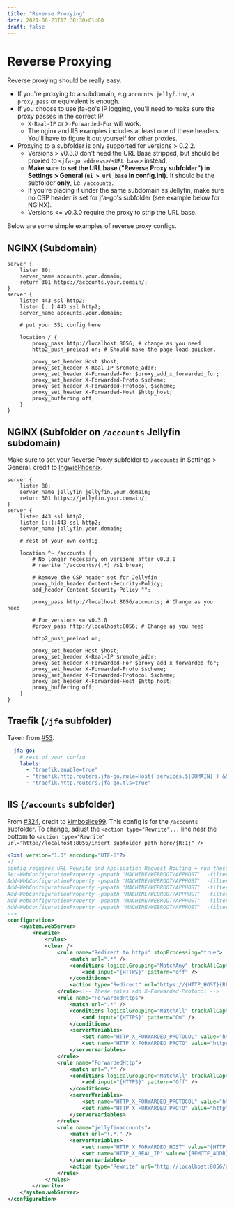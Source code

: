 ```yaml
---
title: "Reverse Proxying"
date: 2021-06-23T17:30:30+01:00 
draft: false
---
```


# Reverse Proxying

Reverse proxying should be really easy.
* If you're proxying to a subdomain, e.g `accounts.jellyf.in/`, a `proxy_pass` or equivalent is enough.
* If you choose to use jfa-go's IP logging, you'll need to make sure the proxy passes in the correct IP.
  * `X-Real-IP` or `X-Forwarded-For` will work.
  * The nginx and IIS examples includes at least one of these headers. You'll have to figure it out yourself for other proxies.
* Proxying to a subfolder is only supported for versions > 0.2.2.
  * Versions > v0.3.0 don't need the URL Base stripped, but should be proxied to `<jfa-go address>/<URL base>` instead.
  * **Make sure to set the URL base ("Reverse Proxy subfolder") in Settings > General (`ui > url_base` in config.ini).** It should be the subfolder **only**, i.e. `/accounts`.
  * If you're placing it under the same subdomain as Jellyfin, make sure no CSP header is set for jfa-go's subfolder (see example below for NGINX).
  * Versions <= v0.3.0 require the proxy to strip the URL base.

Below are some simple examples of reverse proxy configs.

## NGINX (Subdomain)
```nginx
server {
    listen 80;
    server_name accounts.your.domain;
    return 301 https://accounts.your.domain/;
}
server {
    listen 443 ssl http2;
    listen [::]:443 ssl http2;
    server_name accounts.your.domain;

    # put your SSL config here
    
    location / {
        proxy_pass http://localhost:8056; # change as you need
        http2_push_preload on; # Should make the page load quicker.

        proxy_set_header Host $host;
        proxy_set_header X-Real-IP $remote_addr;
        proxy_set_header X-Forwarded-For $proxy_add_x_forwarded_for;
        proxy_set_header X-Forwarded-Proto $scheme;
        proxy_set_header X-Forwarded-Protocol $scheme;
        proxy_set_header X-Forwarded-Host $http_host;
        proxy_buffering off;
    }
}
```

## NGINX (Subfolder on `/accounts` Jellyfin subdomain)

Make sure to set your Reverse Proxy subfolder to `/accounts` in Settings > General.
credit to [IngwiePhoenix](https://github.com/IngwiePhoenix).
```nginx
server {
    listen 80;
    server_name jellyfin jellyfin.your.domain;
    return 301 https://jellyfin.your.domain/;
}
server {
    listen 443 ssl http2;
    listen [::]:443 ssl http2;
    server_name jellyfin.your.domain;

    # rest of your own config

    location ^~ /accounts {
        # No longer necessary on versions after v0.3.0
        # rewrite ^/accounts/(.*) /$1 break;
        
        # Remove the CSP header set for Jellyfin
        proxy_hide_header Content-Security-Policy;
        add_header Content-Security-Policy "";
       
        proxy_pass http://localhost:8056/accounts; # Change as you need
        
        # For versions <= v0.3.0
        #proxy_pass http://localhost:8056; # Change as you need
        
        http2_push_preload on; 

        proxy_set_header Host $host;
        proxy_set_header X-Real-IP $remote_addr;
        proxy_set_header X-Forwarded-For $proxy_add_x_forwarded_for;
        proxy_set_header X-Forwarded-Proto $scheme;
        proxy_set_header X-Forwarded-Protocol $scheme;
        proxy_set_header X-Forwarded-Host $http_host;
        proxy_buffering off;
    }
}
```

## Traefik (`/jfa` subfolder)
Taken from [#53](https://github.com/hrfee/jfa-go/issues/53).
```yaml
  jfa-go:
    # rest of your config
    labels:
      - "traefik.enable=true"
      - "traefik.http.routers.jfa-go.rule=Host(`services.${DOMAIN}`) && PathPrefix(`/jfa`)"
      - "traefik.http.routers.jfa-go.tls=true"
```

## IIS (`/accounts` subfolder)
From [#324](https://github.com/hrfee/jfa-go/discussions/324), credit to [kimboslice99](https://github.com/kimboslice99).
This config is for the `/accounts` subfolder. To change, adjust the `<action type="Rewrite"...` line near the bottom to
`<action type="Rewrite" url="http://localhost:8056/insert_subfolder_path_here/{R:1}" />`


```xml
<?xml version="1.0" encoding="UTF-8"?>
<!--
config requires URL Rewrite and Application Request Routing + run these commands from an elevated PowerShell 5.1 prompt
Set-WebConfigurationProperty -pspath 'MACHINE/WEBROOT/APPHOST'  -filter "system.webServer/proxy" -name "preserveHostHeader" -value "True"
Add-WebConfigurationProperty -pspath 'MACHINE/WEBROOT/APPHOST'  -filter "system.webServer/rewrite/allowedServerVariables" -name "." -value @{name='HTTP_X_FORWARDED_PROTOCOL'}
Add-WebConfigurationProperty -pspath 'MACHINE/WEBROOT/APPHOST'  -filter "system.webServer/rewrite/allowedServerVariables" -name "." -value @{name='HTTP_X_FORWARDED_PROTO'}
Add-WebConfigurationProperty -pspath 'MACHINE/WEBROOT/APPHOST'  -filter "system.webServer/rewrite/allowedServerVariables" -name "." -value @{name='HTTP_X_REAL_IP'}
Add-WebConfigurationProperty -pspath 'MACHINE/WEBROOT/APPHOST'  -filter "system.webServer/rewrite/allowedServerVariables" -name "." -value @{name='HTTP_X_FORWARDED_HOST'}
Add-WebConfigurationProperty -pspath 'MACHINE/WEBROOT/APPHOST'  -filter "system.webServer/rewrite/allowedServerVariables" -name "." -value @{name='HTTP_X_FORWARDED_PORT'}
-->
<configuration>
	<system.webServer>
        <rewrite>
            <rules>
            <clear />
                <rule name="Redirect to https" stopProcessing="true">
                    <match url=".*" />
                    <conditions logicalGrouping="MatchAny" trackAllCaptures="false">
                        <add input="{HTTPS}" pattern="off" />
                    </conditions>
                    <action type="Redirect" url="https://{HTTP_HOST}{REQUEST_URI}" redirectType="Found" />
                </rule><!-- These rules add X-Forwarded-Protocol -->
                <rule name="ForwardedHttps">
                    <match url=".*" />
                    <conditions logicalGrouping="MatchAll" trackAllCaptures="false">
                        <add input="{HTTPS}" pattern="On" />
                    </conditions>
                    <serverVariables>
                        <set name="HTTP_X_FORWARDED_PROTOCOL" value="https" />
                        <set name="HTTP_X_FORWARDED_PROTO" value="https" />
                    </serverVariables>
                </rule>
                <rule name="ForwardedHttp">
                    <match url=".*" />
                    <conditions logicalGrouping="MatchAll" trackAllCaptures="false">
                        <add input="{HTTPS}" pattern="Off" />
                    </conditions>
                    <serverVariables>
                        <set name="HTTP_X_FORWARDED_PROTOCOL" value="http" />
                        <set name="HTTP_X_FORWARDED_PROTO" value="http" />
                    </serverVariables>
                </rule>
                <rule name="jellyfinaccounts">
                    <match url="(.*)" />
                    <serverVariables>
                        <set name="HTTP_X_FORWARDED_HOST" value="{HTTP_HOST}" />
                        <set name="HTTP_X_REAL_IP" value="{REMOTE_ADDR}" />
                    </serverVariables>
                    <action type="Rewrite" url="http://localhost:8056/accounts/{R:1}" />
                </rule>
            </rules>
        </rewrite>
    </system.webServer>
</configuration>
```
